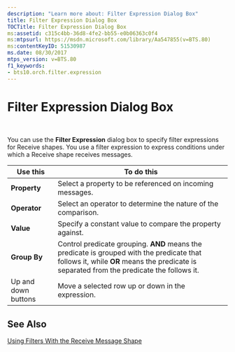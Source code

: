 ```yaml
---
description: "Learn more about: Filter Expression Dialog Box"
title: Filter Expression Dialog Box
TOCTitle: Filter Expression Dialog Box
ms:assetid: c315c4bb-36d8-4fe2-bb55-e0b06363c0f4
ms:mtpsurl: https://msdn.microsoft.com/library/Aa547855(v=BTS.80)
ms:contentKeyID: 51530987
ms.date: 08/30/2017
mtps_version: v=BTS.80
f1_keywords:
- bts10.orch.filter.expression
---
```


# Filter Expression Dialog Box

 

You can use the **Filter Expression** dialog box to specify filter expressions for Receive shapes. You use a filter expression to express conditions under which a Receive shape receives messages.

<table>
<thead>
<tr class="header">
<th>Use this</th>
<th>To do this</th>
</tr>
</thead>
<tbody>
<tr class="odd">
<td><strong>Property</strong></td>
<td>Select a property to be referenced on incoming messages.</td>
</tr>
<tr class="even">
<td><strong>Operator</strong></td>
<td>Select an operator to determine the nature of the comparison.</td>
</tr>
<tr class="odd">
<td><strong>Value</strong></td>
<td>Specify a constant value to compare the property against.</td>
</tr>
<tr class="even">
<td><strong>Group By</strong></td>
<td>Control predicate grouping. <strong>AND</strong> means the predicate is grouped with the predicate that follows it, while <strong>OR</strong> means the predicate is separated from the predicate the follows it.</td>
</tr>
<tr class="odd">
<td>Up and down buttons</td>
<td>Move a selected row up or down in the expression.</td>
</tr>
</tbody>
</table>


## See Also

[Using Filters With the Receive Message Shape](https://msdn.microsoft.com/library/aa560178\(v=bts.80\))

